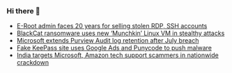 ### Hi there 👋

<!--START_SECTION:feed-->
* [E-Root admin faces 20 years for selling stolen RDP, SSH accounts](https://www.bleepingcomputer.com/news/security/e-root-admin-faces-20-years-for-selling-stolen-rdp-ssh-accounts/)
* [BlackCat ransomware uses new ‘Munchkin’ Linux VM in stealthy attacks](https://www.bleepingcomputer.com/news/security/blackcat-ransomware-uses-new-munchkin-linux-vm-in-stealthy-attacks/)
* [Microsoft extends Purview Audit log retention after July breach](https://www.bleepingcomputer.com/news/security/microsoft-extends-purview-audit-log-retention-after-july-breach/)
* [Fake KeePass site uses Google Ads and Punycode to push malware](https://www.bleepingcomputer.com/news/security/fake-keepass-site-uses-google-ads-and-punycode-to-push-malware/)
* [India targets Microsoft, Amazon tech support scammers in nationwide crackdown](https://www.bleepingcomputer.com/news/security/india-targets-microsoft-amazon-tech-support-scammers-in-nationwide-crackdown/)
<!--END_SECTION:feed-->

<!--
**frankenk/frankenk** is a ✨ _special_ ✨ repository because its `README.md` (this file) appears on your GitHub profile.

Here are some ideas to get you started:

- 🔭 I’m currently working on ...
- 🌱 I’m currently learning ...
- 👯 I’m looking to collaborate on ...
- 🤔 I’m looking for help with ...
- 💬 Ask me about ...
- 📫 How to reach me: ...
- 😄 Pronouns: ...
- ⚡ Fun fact: ...
-->



